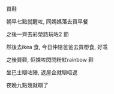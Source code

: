 買鞋

朝早七點就醒咗, 同媽媽落去買早餐

之後一齊去彩榮路玩咗2 節

然後去ikea 食, 今日仲陪爸爸去買嘢食, 好乖

之後買鞋, 佢揀咗閃閃粉紅rainbow 鞋

坐巴士瞓咗陣, 返屋企就瞓唔返

夜晚九點幾就瞓了

